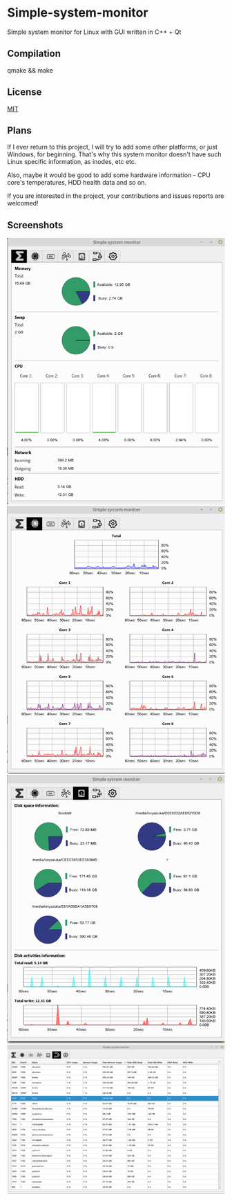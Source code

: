 # Simple-system-monitor
<p>Simple system monitor for Linux with GUI written in C++ + Qt</p>
<h2>Compilation</h2>
<p>qmake && make</p>
<h2>License</h2>
<p><a href="https://github.com/onyazuka/Simple-system-monitor/blob/master/LICENSE">MIT</a></p>
<h2>Plans</h2>
<p>If I ever return to this project, I will try to add some other platforms, or just Windows, for beginning. That's why this system monitor doesn't have such Linux specific information, as inodes, etc etc.</p>
<p>Also, maybe it would be good to add some hardware information - CPU core's temperatures, HDD health data and so on.</p>
<p>If you are interested in the project, your contributions and issues reports are welcomed!</p>
<h2>Screenshots</h2>
<img src=images/screen1.png />
<img src=images/cpu.png />
<img src=images/screen2.png />
<img src=images/screen3.png />

